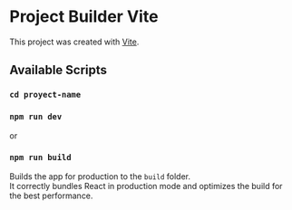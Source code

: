 # Project Builder Vite 

This project was created with [Vite](https://vitejs.dev).

## Available Scripts

### `cd proyect-name`

### `npm run dev`

or

### `npm run build`

Builds the app for production to the `build` folder.\
It correctly bundles React in production mode and optimizes the build for the best performance.

